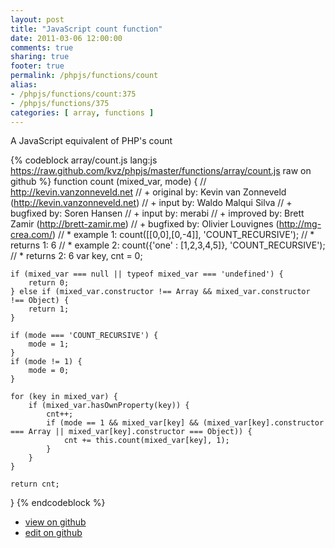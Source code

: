 ```yaml
---
layout: post
title: "JavaScript count function"
date: 2011-03-06 12:00:00
comments: true
sharing: true
footer: true
permalink: /phpjs/functions/count
alias:
- /phpjs/functions/count:375
- /phpjs/functions/375
categories: [ array, functions ]
---
```

A JavaScript equivalent of PHP's count
<!-- more -->
{% codeblock array/count.js lang:js https://raw.github.com/kvz/phpjs/master/functions/array/count.js raw on github %}
function count (mixed_var, mode) {
    // http://kevin.vanzonneveld.net
    // +   original by: Kevin van Zonneveld (http://kevin.vanzonneveld.net)
    // +      input by: Waldo Malqui Silva
    // +   bugfixed by: Soren Hansen
    // +      input by: merabi
    // +   improved by: Brett Zamir (http://brett-zamir.me)
    // +   bugfixed by: Olivier Louvignes (http://mg-crea.com/)
    // *     example 1: count([[0,0],[0,-4]], 'COUNT_RECURSIVE');
    // *     returns 1: 6
    // *     example 2: count({'one' : [1,2,3,4,5]}, 'COUNT_RECURSIVE');
    // *     returns 2: 6
    var key, cnt = 0;

    if (mixed_var === null || typeof mixed_var === 'undefined') {
        return 0;
    } else if (mixed_var.constructor !== Array && mixed_var.constructor !== Object) {
        return 1;
    }

    if (mode === 'COUNT_RECURSIVE') {
        mode = 1;
    }
    if (mode != 1) {
        mode = 0;
    }

    for (key in mixed_var) {
        if (mixed_var.hasOwnProperty(key)) {
            cnt++;
            if (mode == 1 && mixed_var[key] && (mixed_var[key].constructor === Array || mixed_var[key].constructor === Object)) {
                cnt += this.count(mixed_var[key], 1);
            }
        }
    }

    return cnt;
}
{% endcodeblock %}
<ul>
 <li><a href="https://github.com/kvz/phpjs/blob/master/functions/array/count.js">view on github</a></li>
 <li><a href="https://github.com/kvz/phpjs/edit/master/functions/array/count.js">edit on github</a></li>
</ul>
